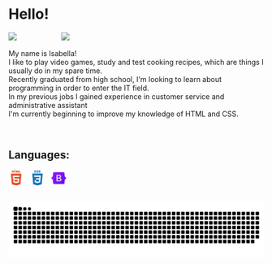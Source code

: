 <h1>Hello!</h1> <img src="https://www.pngfind.com/pngs/m/562-5627002_molang-kawaii-and-drawings-awesome-job-emoji-gif.png">

<img src="https://media.tenor.com/PjMOB4t9rEgAAAAi/my-dress-up-darling-anime.gif" min-width="400px" max-width="400px" width="400px" align="right">

<p align="left">
  My name is Isabella!<br>
  I like to play video games, study and test cooking recipes, which are things I usually do in my spare time.<br>
  Recently graduated from high school, I'm looking to learn about programming in order to enter the IT field.<br>
  In my previous jobs I gained experience in customer service and administrative assistant<br>
  I'm currently beginning to improve my knowledge of HTML and CSS.<br>
 </p>
 
<br>

<h2>Languages:</h2>

<div>
  <img src="https://github.com/devicons/devicon/blob/master/icons/html5/html5-plain-wordmark.svg" title="HTML5" alt="HTML" width="30" height="30"/>&nbsp;&nbsp;
  <img src="https://github.com/devicons/devicon/blob/master/icons/css3/css3-plain-wordmark.svg"  title="CSS3" alt="CSS" width="30" height="30"/>&nbsp;&nbsp;
  <img src="https://github.com/devicons/devicon/blob/master/icons/bootstrap/bootstrap-original.svg" title="Bootstrap" alt="Bootstrap" width="30" height="30"/>&nbsp;&nbsp;
</div>

</div>

##

<picture>
  <source
    media="(prefers-color-scheme: dark)"
    srcset="https://raw.githubusercontent.com/platane/snk/output/github-contribution-grid-snake-dark.svg"
  />
  <source
    media="(prefers-color-scheme: light)"
    srcset="https://raw.githubusercontent.com/platane/snk/output/github-contribution-grid-snake.svg"
  />
  <img
    alt="github contribution grid snake animation"
    src="https://raw.githubusercontent.com/platane/snk/output/github-contribution-grid-snake.svg"
  />
</picture>

##




<!---
djon4thaN/djon4thaN is a ✨ special ✨ repository because its `README.md` (this file) appears on your GitHub profile.
You can click the Preview link to take a look at your changes.
--->
